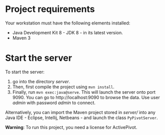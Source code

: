 Project requirements
=======

Your workstation must have the following elements installed:

 - Java Development Kit 8 - JDK 8 - in its latest version.
 - Maven 3

Start the server
==========

To start the server:

 1. go into the directory _server_.  
 2. Then, first compile the project using `mvn install`.
 3. Finally, run `mvn exec:java@serve`. This will launch the server onto port 9090. You can go to http://localhost:9090 to browse the data. Use user _admin_ with password _admin_ to connect.

Alternatively, you can import the Maven project stored in _server/_ into any Java IDE - Eclipse, Intellij, Netbeans - and launch the class `PyPivotServer`.

**Warning**: To run this project, you need a license for ActivePivot.